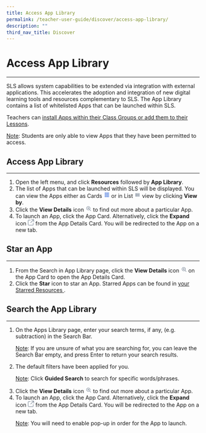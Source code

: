 ```yaml
---
title: Access App Library
permalink: /teacher-user-guide/discover/access-app-library/
description: ""
third_nav_title: Discover
---
```

<h1>Access App Library</h1>
<hr>
    <p>SLS allows system capabilities to be extended via integration with external
      applications. This accelerates the adoption and integration of new digital
      learning tools and resources complementary to SLS. The App Library contains
      a list of whitelisted Apps that can be launched within SLS.
    </p>
    <p>
      Teachers can  <a href="/teacher-user-guide/organise/install-and-launch-apps/">install Apps within their Class Groups or add them to their Lessons</a>.
    </p>
    <p><u>Note</u>: Students are only able to view Apps that they have been permitted to access.</p>
    <h2>Access App Library</h2>
    <hr>
    <ol>
      <li>Open the left menu, and click <strong>Resources</strong> followed by <strong>App Library</strong>.</li>
      <li>
        The list of Apps that can be launched within SLS will be displayed. You can
        view the Apps either as Cards 
				<img style="width:1rem; display: inline;" src="/images/Icons/Card.png"> or in
        List <img style="width:1rem; display: inline;" src="/images/Icons/List.svg"> view by clicking
        <strong>View by</strong>.
      </li>
      <li>Click the <strong>View Details</strong> icon <img style="width:1rem; display: inline;" src="/images/Icons/ViewDetails.svg"> to find out more about a particular App.</li>
      <li>
        To launch an App, click the App Card. Alternatively, click the <strong>Expand</strong> icon
        <img style="width:1rem; display: inline;" src="/images/Icons/external-link.svg"> from the App Details Card. You
        will be redirected to the App on a new tab.
      </li>
    </ol>
    <h2>Star an App</h2>
    <hr>
    <ol>
      <li>
        From the Search in App Library page, click the <strong>View Details</strong>
        icon <img style="width:1rem; display: inline;" src="/images/Icons/ViewDetails.svg"> on the App Card to open the App Details Card.
      </li>
      <li>Click the <strong>Star</strong> icon to star an App. Starred Apps can be found in <a href="/teacher-user-guide/organise/star-resources/">your Starred Resources </a>.</li>
    </ol>
    <h2>Search the App Library</h2>
    <hr>
    <ol>
      <li>
        On the Apps Library page, enter your search terms, if any, (e.g. subtraction)
        in the Search Bar.
        <p><u>Note</u>: If you are unsure of what you are searching for, you can leave the Search Bar empty, and press Enter to return your search results.</p>
      </li>
      <li>
        The default filters have been applied for you.
        <p><u>Note</u>: Click <strong>Guided Search</strong> to search for specific words/phrases.</p>
      </li>
      <li>
        Click the <strong>View Details</strong> icon <img style="width:1rem; display: inline;" src="/images/Icons/ViewDetails.svg"> to find out more about a particular
        App.
      </li>
      <li>
        To launch an App, click the App Card. Alternatively, click the <strong>Expand</strong>
        icon <img style="width:1rem; display: inline;" src="/images/Icons/external-link.svg"> from the App Details Card. You will be redirected to the App on a new tab.
				<p><u>Note</u>: You will need to enable pop-up in order for the App to launch.</p>
      </li>
    </ol>